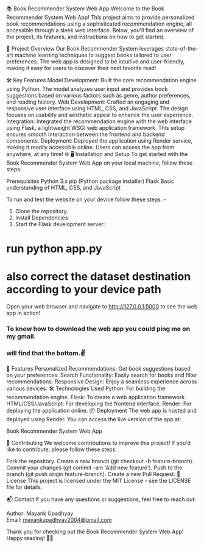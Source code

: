 📚 Book Recommender System Web App
Welcome to the Book Recommender System Web App! This project aims to provide personalized book recommendations using a sophisticated recommendation engine, all accessible through a sleek web interface. Below, you'll find an overview of the project, its features, and instructions on how to get started.

🚀 Project Overview
Our Book Recommender System leverages state-of-the-art machine learning techniques to suggest books tailored to user preferences. The web app is designed to be intuitive and user-friendly, making it easy for users to discover their next favorite read!

🛠️ Key Features
Model Development: Built the core recommendation engine using Python. The model analyzes user input and provides book suggestions based on various factors such as genre, author preferences, and reading history.
Web Development: Crafted an engaging and responsive user interface using HTML, CSS, and JavaScript. The design focuses on usability and aesthetic appeal to enhance the user experience.
Integration: Integrated the recommendation engine with the web interface using Flask, a lightweight WSGI web application framework. This setup ensures smooth interaction between the frontend and backend components.
Deployment: Deployed the application using Render service, making it readily accessible online. Users can access the app from anywhere, at any time! 🌐
🖥️ Installation and Setup
To get started with the Book Recommender System Web App on your local machine, follow these steps:

Prerequisites
Python 3.x
pip (Python package installer)
Flask
Basic understanding of HTML, CSS, and JavaScript

To run and test the website on your device follow these steps :-
1. Clone the repository.
2. Install Dependencies
3. Start the Flask development server:

  # run python app.py
  # also correct the dataset destination according to your device path
Open your web browser and navigate to http://127.0.0.1:5000 to see the web app in action!
### To know how to download the web app you could ping me on my gmail.
### will find that the bottom.✌️

🌟 Features
Personalized Recommendations: Get book suggestions based on your preferences.
Search Functionality: Easily search for books and filter recommendations.
Responsive Design: Enjoy a seamless experience across various devices.
🛠️ Technologies Used
Python: For building the recommendation engine.
Flask: To create a web application framework.
HTML/CSS/JavaScript: For developing the frontend interface.
Render: For deploying the application online.
📦 Deployment
The web app is hosted and deployed using Render. You can access the live version of the app at:

Book Recommender System Web App

🤝 Contributing
We welcome contributions to improve this project! If you'd like to contribute, please follow these steps:

Fork the repository.
Create a new branch (git checkout -b feature-branch).
Commit your changes (git commit -am 'Add new feature').
Push to the branch (git push origin feature-branch).
Create a new Pull Request.
📄 License
This project is licensed under the MIT License - see the LICENSE file for details.

📬 Contact
If you have any questions or suggestions, feel free to reach out:

Author: Mayank Upadhyay  
Email: mayankupadhyay2004@gmail.com

Thank you for checking out the Book Recommender System Web App! Happy reading! 📖✨
